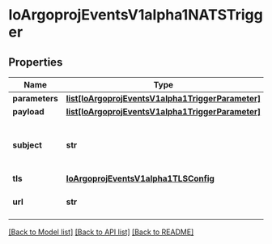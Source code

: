 # IoArgoprojEventsV1alpha1NATSTrigger

## Properties
Name | Type | Description | Notes
------------ | ------------- | ------------- | -------------
**parameters** | [**list[IoArgoprojEventsV1alpha1TriggerParameter]**](IoArgoprojEventsV1alpha1TriggerParameter.md) |  | [optional] 
**payload** | [**list[IoArgoprojEventsV1alpha1TriggerParameter]**](IoArgoprojEventsV1alpha1TriggerParameter.md) |  | [optional] 
**subject** | **str** | Name of the subject to put message on. | [optional] 
**tls** | [**IoArgoprojEventsV1alpha1TLSConfig**](IoArgoprojEventsV1alpha1TLSConfig.md) |  | [optional] 
**url** | **str** | URL of the NATS cluster. | [optional] 

[[Back to Model list]](../README.md#documentation-for-models) [[Back to API list]](../README.md#documentation-for-api-endpoints) [[Back to README]](../README.md)



